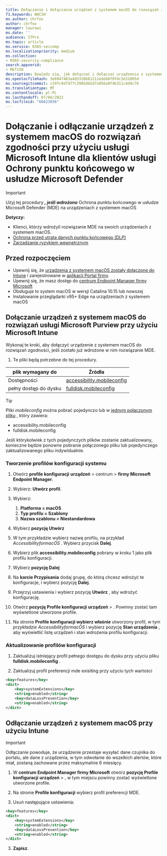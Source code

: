 ```yaml
---
title: Dołączanie i dołączanie urządzeń z systemem macOS do rozwiązań zgodności przy użyciu Microsoft Intune dla klientów Ochrona punktu końcowego w usłudze Microsoft Defender
f1.keywords: NOCSH
ms.author: chrfox
author: chrfox
manager: laurawi
ms.date: ''
audience: ITPro
ms.topic: article
ms.service: O365-seccomp
ms.localizationpriority: medium
ms.collection:
- M365-security-compliance
search.appverid:
- MET150
description: Dowiedz się, jak dołączać i dołączać urządzenia z systemem macOS do rozwiązań usługi Microsoft Purview przy użyciu Microsoft Intune dla klientów mde
ms.openlocfilehash: 3e6947483a4d3320b61211edeb0f9fdc3e31095d
ms.sourcegitcommit: c29fc9d7477c3985d02d7a956a9f4b311c4d9c76
ms.translationtype: MT
ms.contentlocale: pl-PL
ms.lasthandoff: 07/06/2022
ms.locfileid: "66623036"
---
```

# <a name="onboard-and-offboard-macos-devices-into-compliance-solutions-using-intune-for-microsoft-defender-for-endpoint-customers"></a>Dołączanie i odłączanie urządzeń z systemem macOS do rozwiązań zgodności przy użyciu usługi Microsoft Intune dla klientów usługi Ochrony punktu końcowego w usłudze Microsoft Defender

> [!IMPORTANT]
> Użyj tej procedury ***, jeśli wdrożono*** Ochrona punktu końcowego w usłudze Microsoft Defender (MDE) na urządzeniach z systemem macOS

**Dotyczy:**

- Klienci, którzy wdrożyli rozwiązanie MDE na swoich urządzeniach z systemem macOS.
- [Ochrona przed utratą danych punktu końcowego (DLP)](./endpoint-dlp-learn-about.md)
- [Zarządzanie ryzykiem wewnętrznym](insider-risk-management.md)


## <a name="before-you-begin"></a>Przed rozpoczęciem

- Upewnij się, że [urządzenia z systemem macOS zostały dołączone do Intune](/mem/intune/fundamentals/deployment-guide-platform-macos) i zarejestrowane w [aplikacji Portal firmy](/mem/intune/user-help/enroll-your-device-in-intune-macos-cp). 
- Upewnij się, że masz dostęp do [centrum Endpoint Manager firmy Microsoft](https://endpoint.microsoft.com/#home)
- Obsługuje to system macOS w wersji Catalina 10.15 lub nowszej
- Instalowanie przeglądarki v95+ Edge na urządzeniach z systemem macOS 

## <a name="onboard-macos-devices-into-microsoft-purview-solutions-using-microsoft-intune"></a>Dołączanie urządzeń z systemem macOS do rozwiązań usługi Microsoft Purview przy użyciu Microsoft Intune

Wykonaj te kroki, aby dołączyć urządzenie z systemem macOS do rozwiązań zgodności, jeśli zostało już wdrożone w nim rozwiązanie MDE.

1. Te pliki będą potrzebne do tej procedury.

|plik wymagany do |Źródła |
|---------|---------|
|Dostępności |[accessibility.mobileconfig](https://github.com/microsoft/mdatp-xplat/blob/master/macos/mobileconfig/profiles/accessibility.mobileconfig)|
pełny dostęp do dysku     |[fulldisk.mobileconfig](https://github.com/microsoft/mdatp-xplat/blob/master/macos/mobileconfig/profiles/fulldisk.mobileconfig)|

> [!TIP]
> Pliki *mobileconfig* można pobrać pojedynczo lub w [jednym połączonym pliku](https://github.com/microsoft/mdatp-xplat/blob/master/macos/mobileconfig/combined/mdatp-nokext.mobileconfig) , który zawiera:
> - accessibility.mobileconfig
> - fulldisk.mobileconfig
> 
>
>Jeśli którykolwiek z tych pojedynczych plików zostanie zaktualizowany, konieczne będzie ponowne pobranie połączonego pliku lub pojedynczego zaktualizowanego pliku indywidualnie.

### <a name="create-system-configuration-profiles"></a>Tworzenie profilów konfiguracji systemu

1. Otwórz **profile konfiguracji** **urządzeń** >  centrum  > **firmy Microsoft Endpoint Manager**.

1. Wybierz: **Utwórz profil**. 

1. Wybierz:
    1. **Platforma = macOS**
    1. **Typ profilu = Szablony**
    1. **Nazwa szablonu = Niestandardowa**

1. Wybierz **pozycję Utwórz**

1. W tym przykładzie wybierz nazwę profilu, na przykład *AccessibilityformacOS* . Wybierz przycisk **Dalej**.

1. Wybierz plik **accessibility.mobileconfig** pobrany w kroku 1 jako plik profilu konfiguracji.

1. Wybierz **pozycję Dalej**

1. Na **karcie Przypisania** dodaj grupę, do którą chcesz wdrożyć te konfiguracje, i wybierz pozycję **Dalej**.

1. Przejrzyj ustawienia i wybierz pozycję **Utwórz** , aby wdrożyć konfigurację.

1. Otwórz **pozycję Profile konfiguracji** **urządzeń** > . Powinny zostać tam wyświetlone utworzone profile.

1. Na stronie **Profile konfiguracji wybierz właśnie** utworzony profil, w tym *przykładzie AccessibilityformacOS* i wybierz pozycję **Stan urządzenia** , aby wyświetlić listę urządzeń i stan wdrożenia profilu konfiguracji.

### <a name="update-configuration-profiles"></a>Aktualizowanie profilów konfiguracji

1. Zaktualizuj istniejący profil pełnego dostępu do dysku przy użyciu pliku **fulldisk.mobileconfig** .

1. Zaktualizuj profil preferencji mde exisiting przy użyciu tych wartości
   
```xml
<key>features</key>
<dict>
    <key>systemExtensions</key>
    <string>enabled</string>
    <key>dataLossPrevention</key>
    <string>enabled</string>
</dict>
```

## <a name="offboard-macos-devices-using-intune"></a>Odłączanie urządzeń z systemem macOS przy użyciu Intune

> [!IMPORTANT]
> Odłączanie powoduje, że urządzenie przestaje wysyłać dane czujnika do portalu, ale dane z urządzenia, w tym odwołanie do wszelkich alertów, które miał, zostaną zachowane przez maksymalnie 6 miesięcy.

1. W **centrum Endpoint Manager firmy Microsoft** otwórz **pozycję Profile konfiguracji** **urządzeń** > , w tym miejscu powinny zostać wyświetlone utworzone profile.

2. Na stronie **Profile konfiguracji** wybierz profil preferencji MDE.

1. Usuń następujące ustawienia:
   
```xml
<key>features</key>
<dict>
    <key>systemExtensions</key>
    <string>enabled</string>
    <key>dataLossPrevention</key>
    <string>enabled</string>
</dict>
```
3. **Zapisz**.
